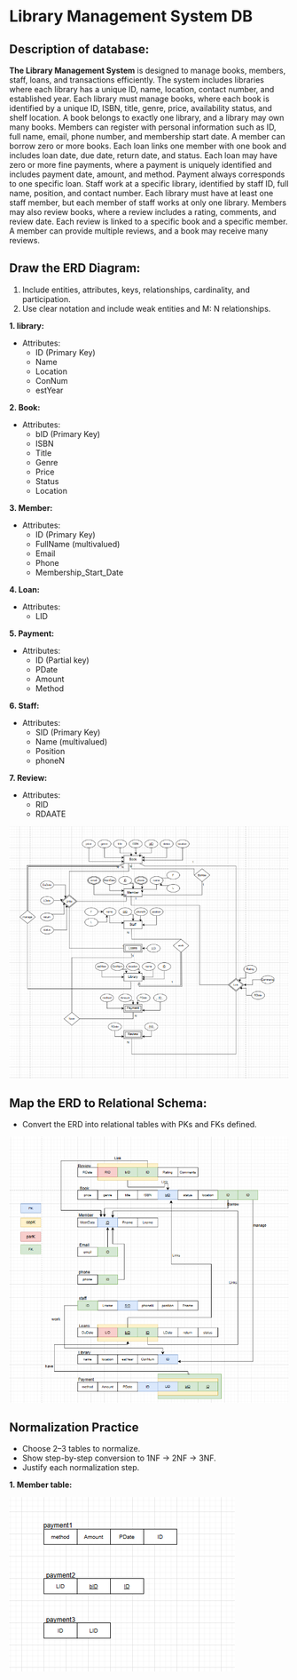 ﻿# **Library Management System DB**

## Description of database:

 **The Library Management System** is designed to manage books, members, staff, 
loans, and transactions efficiently. The system includes libraries where each library 
has a unique ID, name, location, contact number, and established year. Each library 
must manage books, where each book is identified by a unique ID, ISBN, title, genre, 
price, availability status, and shelf location. A book belongs to exactly one library, 
and a library may own many books. 
Members can register with personal information such as ID, full name, email, phone 
number, and membership start date. A member can borrow zero or more books. 
Each loan links one member with one book and includes loan date, due date, return 
date, and status. 
Each loan may have zero or more fine payments, where a payment is uniquely 
identified and includes payment date, amount, and method. Payment always 
corresponds to one specific loan. 
Staff work at a specific library, identified by staff ID, full name, position, and contact 
number. Each library must have at least one staff member, but each member of staff 
works at only one library. 
Members may also review books, where a review includes a rating, comments, and 
review date. Each review is linked to a specific book and a specific member. A 
member can provide multiple reviews, and a book may receive many reviews. 

## Draw the ERD Diagram:
  
   1. Include entities, attributes, keys, relationships, cardinality, and participation. 
   2. Use clear notation and include weak entities and M: N relationships. 

**1. library:**
- Attributes:
  - ID (Primary Key)
  - Name
  - Location
  - ConNum 
  - estYear
    
**2. Book:**
- Attributes:
   - bID (Primary Key)
   - ISBN
   - Title
   - Genre
   - Price
   - Status
   - Location

**3. Member:**
- Attributes:
   - ID (Primary Key)
   - FullName (multivalued)
   - Email
   - Phone
   - Membership_Start_Date

**4. Loan:**
- Attributes:
  - LID
 

**5. Payment:**
- Attributes:
  - ID (Partial key)
  - PDate
  - Amount
  - Method

**6. Staff:**
- Attributes:
  - SID (Primary Key)
  - Name (multivalued)
  - Position
  - phoneN

**7. Review:**
- Attributes:
  - RID
  - RDAATE

![ERD Diagram](image/1.png)

## Map the ERD to Relational Schema:
- Convert the ERD into relational tables with PKs and FKs defined. 

![Mapping Diagram](./image/2.png)

## Normalization Practice 
- Choose 2–3 tables to normalize. 
- Show step-by-step conversion to 1NF → 2NF → 3NF. 
- Justify each normalization step. 

**1. Member table:**

![Mapping Diagram](./image/3.png)